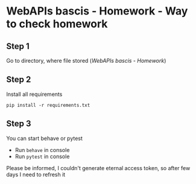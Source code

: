 # WebAPIs bascis - Homework - Way to check homework

## Step 1
Go to directory, where file stored (_WebAPIs bascis - Homework_)

## Step 2
Install all requirements
```
pip install -r requirements.txt
```

## Step 3
You can start behave or pytest
- Run ```behave``` in console
- Run ```pytest``` in console

Please be informed, I couldn't generate eternal access token, so after few days I need to refresh it
